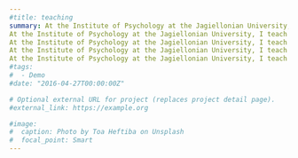```yaml
---
#title: teaching
summary: At the Institute of Psychology at the Jagiellonian University, I teach subjects such as 
At the Institute of Psychology at the Jagiellonian University, I teach subjects such as 
At the Institute of Psychology at the Jagiellonian University, I teach subjects such as 
At the Institute of Psychology at the Jagiellonian University, I teach subjects such as 
At the Institute of Psychology at the Jagiellonian University, I teach subjects such as 
#tags:
#  - Demo
#date: "2016-04-27T00:00:00Z"

# Optional external URL for project (replaces project detail page).
#external_link: https://example.org

#image:
#  caption: Photo by Toa Heftiba on Unsplash
#  focal_point: Smart
---
```

